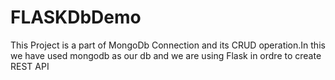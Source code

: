 # FLASKDbDemo
This Project is a part of MongoDb Connection and its CRUD operation.In this we have used mongodb as our db and we are using Flask in ordre to create REST API
